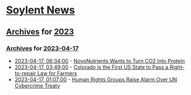 # [Soylent News](../../../README.md)

## [Archives](../../index.md) for [2023](../index.md)

### [Archives](../../index.md) for [2023-04-17](index.md)

* [2023-04-17, 06:34:00](https://soylentnews.org/article.pl?sid=23/04/15/1929222&from=rss) - [NovoNutrients Wants to Turn CO2 Into Protein](https://soylentnews.org/article.pl?sid=23/04/15/1929222&from=rss)
* [2023-04-17, 03:49:00](https://soylentnews.org/article.pl?sid=23/04/15/1920236&from=rss) - [Colorado is the First US State to Pass a Right-to-repair Law for Farmers](https://soylentnews.org/article.pl?sid=23/04/15/1920236&from=rss)
* [2023-04-17, 01:07:00](https://soylentnews.org/article.pl?sid=23/04/15/1853212&from=rss) - [Human Rights Groups Raise Alarm Over UN Cybercrime Treaty](https://soylentnews.org/article.pl?sid=23/04/15/1853212&from=rss)
